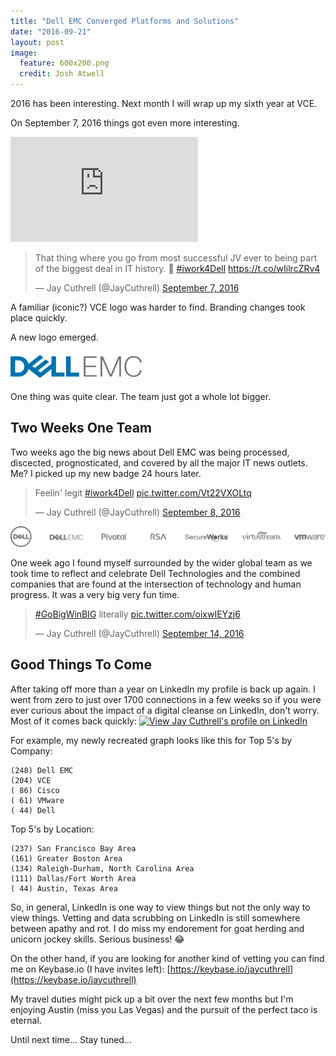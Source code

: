 ```yaml
---
title: "Dell EMC Converged Platforms and Solutions"
date: "2016-09-21"
layout: post
image:
  feature: 600x200.png
  credit: Josh Atwell
---
```


2016 has been interesting. Next month I will wrap up my sixth year at VCE.

On September 7, 2016 things got even more interesting.

<iframe width="300" height="168" src="https://www.youtube.com/embed/KyLBJAglAiw" frameborder="0" allowfullscreen></iframe>

<blockquote class="twitter-tweet" data-lang="en"><p lang="en" dir="ltr">That thing where you go from most successful JV ever to being part of the biggest deal in IT history. 🚀 <a href="https://twitter.com/hashtag/iwork4Dell?src=hash">#iwork4Dell</a> <a href="https://t.co/wIilrcZRv4">https://t.co/wIilrcZRv4</a></p>&mdash; Jay Cuthrell (@JayCuthrell) <a href="https://twitter.com/JayCuthrell/status/773558118483505152">September 7, 2016</a></blockquote>
<script async src="//platform.twitter.com/widgets.js" charset="utf-8"></script>

A familiar (iconic?) VCE logo was harder to find. Branding changes took place quickly. 

A new logo emerged.

[![Dell EMC Converged Platforms and Solutions](/images/dell-emc-logo-text.png "Dell EMC Converged Platforms and Solutions")](http://www.vce.com/)

One thing was quite clear. The team just got a whole lot bigger.


Two Weeks One Team
------------------

Two weeks ago the big news about Dell EMC was being processed, discected, prognosticated, and covered by all the major IT news outlets. Me? I picked up my new badge 24 hours later.

<blockquote class="twitter-tweet" data-lang="en"><p lang="en" dir="ltr">Feelin&#39; legit <a href="https://twitter.com/hashtag/iwork4Dell?src=hash">#iwork4Dell</a> <a href="https://t.co/Vt22VXOLtq">pic.twitter.com/Vt22VXOLtq</a></p>&mdash; Jay Cuthrell (@JayCuthrell) <a href="https://twitter.com/JayCuthrell/status/773985660650651648">September 8, 2016</a></blockquote>
<script async src="//platform.twitter.com/widgets.js" charset="utf-8"></script>

[![Dell Technologies](/images/dell-technologies-logo-strip.png "Dell Technologies")](https://www.delltechnologies.com/)

One week ago I found myself surrounded by the wider global team as we took time to reflect and celebrate Dell Technologies and the combined companies that are found at the intersection of technology and human progress. It was a very big very fun time.

<blockquote class="twitter-tweet" data-lang="en"><p lang="en" dir="ltr"><a href="https://twitter.com/hashtag/GoBigWinBIG?src=hash">#GoBigWinBIG</a> literally <a href="https://t.co/oixwIEYzj6">pic.twitter.com/oixwIEYzj6</a></p>&mdash; Jay Cuthrell (@JayCuthrell) <a href="https://twitter.com/JayCuthrell/status/776083395226980353">September 14, 2016</a></blockquote>
<script async src="//platform.twitter.com/widgets.js" charset="utf-8"></script>


Good Things To Come
-------------------

After taking off more than a year on LinkedIn my profile is back up again. I went from zero to just over 1700 connections in a few weeks so if you were ever curious about the impact of a digital cleanse on LinkedIn, don't worry. Most of it comes back quickly: <a href="https://www.linkedin.com/pub/jay-cuthrell/a9/185/44"> <img src="https://static.licdn.com/scds/common/u/img/webpromo/btn_myprofile_160x33.png" width="160" height="33" border="0" alt="View Jay Cuthrell's profile on LinkedIn"> </a>

For example, my newly recreated graph looks like this for Top 5's by Company:

````
(248) Dell EMC
(204) VCE
( 86) Cisco
( 61) VMware
( 44) Dell
````

Top 5's by Location:

````
(237) San Francisco Bay Area
(161) Greater Boston Area
(134) Raleigh-Durham, North Carolina Area
(111) Dallas/Fort Worth Area
( 44) Austin, Texas Area
````

So, in general, LinkedIn is one way to view things but not the only way to view things. Vetting and data scrubbing on LinkedIn is still somewhere between apathy and rot. I do miss my endorement for goat herding and unicorn jockey skills. Serious business! 😂

On the other hand, if you are looking for another kind of vetting you can find me on Keybase.io (I have invites left): [https://keybase.io/jaycuthrell](https://keybase.io/jaycuthrell)

My travel duties might pick up a bit over the next few months but I'm enjoying Austin (miss you Las Vegas) and the pursuit of the perfect taco is eternal.

Until next time... Stay tuned...
